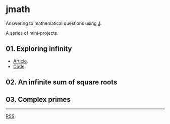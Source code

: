 <link rel="alternate" type="application/atom+xml" title="{{ site.title }}" href="{{ site.url }}/feed.xml">

# jmath
Answering to mathematical questions using [J](https://www.jsoftware.com).

A series of mini-projects.

## 01. Exploring infinity
- [Article](articles/01_Exploring_infinity.md).
- [Code](code/01_Exploring_infinity.ijs).

## 02. An infinite sum of square roots

## 03. Complex primes

---
<a class="btn btn-rss" href="/feed.xml" target="_blank">RSS</a>


